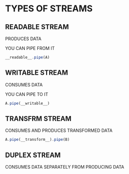 # TYPES OF STREAMS

## READABLE STREAM

PRODUCES DATA

YOU CAN PIPE FROM IT

```js
__readable__.pipe(A)
```

## WRITABLE STREAM

CONSUMES DATA

YOU CAN PIPE TO IT

```js
A.pipe(__writable__)
```

## TRANSFRM STREAM

CONSUMES AND PRODUCES TRANSFORMED DATA

```js
A.pipe(__transform__).pipe(B)
```

## DUPLEX STREAM

CONSUMES DATA SEPARATELY FROM PRODUCING DATA

